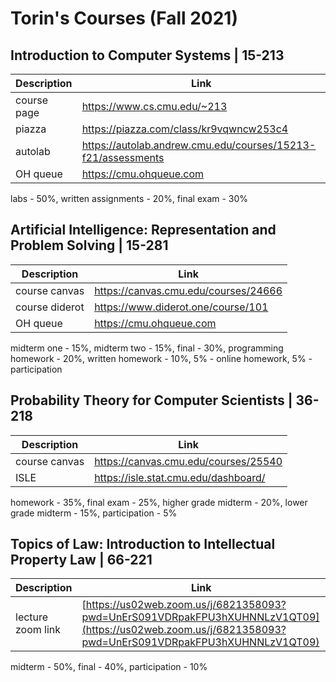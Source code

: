 # Torin's Courses (Fall 2021)

## Introduction to Computer Systems | 15-213 
| Description | Link |
|--|--|
| course page | https://www.cs.cmu.edu/~213 |
| piazza | https://piazza.com/class/kr9vqwncw253c4 |
| autolab | https://autolab.andrew.cmu.edu/courses/15213-f21/assessments |
| OH queue | https://cmu.ohqueue.com |
labs - 50%, written assignments - 20%, final exam - 30%

## Artificial Intelligence: Representation and Problem Solving | 15-281
| Description | Link |
|--|--|
| course canvas | https://canvas.cmu.edu/courses/24666 |
| course diderot | https://www.diderot.one/course/101 |
| OH queue | https://cmu.ohqueue.com |
midterm one - 15%, midterm two - 15%, final - 30%, programming homework - 20%, written homework - 10%, 5% - online homework, 5% - participation

## Probability Theory for Computer Scientists | 36-218
| Description | Link |
|--|--|
| course canvas | https://canvas.cmu.edu/courses/25540 |
| ISLE | https://isle.stat.cmu.edu/dashboard/ |
homework - 35%, final exam - 25%, higher grade midterm - 20%, lower grade midterm - 15%, participation - 5%

## Topics of Law: Introduction to Intellectual Property Law | 66-221
| Description | Link |
|--|--|
| lecture zoom link | [https://us02web.zoom.us/j/6821358093?pwd=UnErS091VDRpakFPU3hXUHNNLzV1QT09](https://us02web.zoom.us/j/6821358093?pwd=UnErS091VDRpakFPU3hXUHNNLzV1QT09) |
midterm - 50%, final - 40%, participation - 10%
<!--stackedit_data:
eyJoaXN0b3J5IjpbLTEyOTMwMTAxOSwyNzQwMjY2MDYsLTEyNz
IwNjQ2MywtMjc3Mjg3NjQ5LC0xMjczMDEwOTMsMjA0NjAyMTAy
LDEyOTk3OTUxLDQzODA4NTk2OSwtMTUxMjM5MjQyOV19
-->